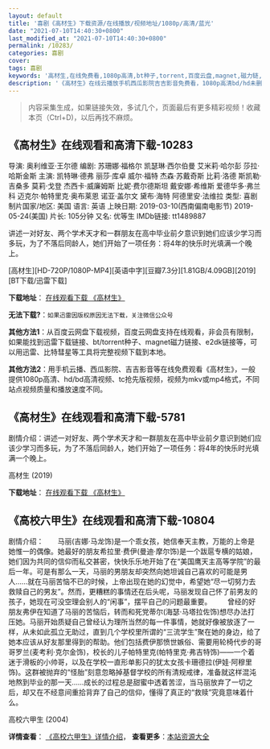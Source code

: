 ```yaml
---
layout: default
title: '喜剧《高材生》下载资源/在线播放/视频地址/1080p/高清/蓝光'
date: "2021-07-10T14:40:30+0800"
last_modified_at: "2021-07-10T14:40:30+0800"
permalink: /10283/
categories: 喜剧
cover:
tags: 喜剧
keywords: '高材生,在线免费看,1080p高清,bt种子,torrent,百度云盘,magnet,磁力链,迅雷下载资源'
description: '《高材生》在线云播放手机西瓜影院吉吉影音免费看，1080p高清bd/hd未删减完整版和tc抢先枪版，mkv/mp4格式，附带bt/torrent种子、magnet/磁力链、百度云盘、网盘资源迅雷下载链接'
---
```


>内容采集生成，如果链接失效，多试几个，页面最后有更多精彩视频！收藏本页（Ctrl+D)，以后再找不麻烦。


## 《高材生》在线观看和高清下载-10283

导演: 奥利维亚·王尔德 编剧: 苏珊娜·福格尔 凯瑟琳·西尔伯曼 艾米莉·哈尔彭 莎拉·哈斯金斯 主演: 凯特琳·德弗 丽莎·库卓 威尔·福特 杰森·苏戴奇斯 比莉·洛德 斯凯勒·吉桑多 莫莉·戈登 杰西卡·威廉姆斯 比妮·费尔德斯坦 戴安娜·希维斯 爱德华多·弗兰科 迈克尔·帕特里克·奥布莱恩 诺亚·盖尔文 黛布·海特 阿德里安·法维拉 类型: 喜剧 制片国家/地区: 美国 语言: 英语 上映日期: 2019-03-10(西南偏南电影节) 2019-05-24(美国) 片长: 105分钟 又名: 优等生 IMDb链接: tt1489887

讲述一对好友、两个学术天才和一群朋友在高中毕业前夕意识到她们应该少学习而多玩，为了不落后同龄人，她们开始了一项任务：将4年的快乐时光填满一个晚上。


[高材生][HD-720P/1080P-MP4][英语中字][豆瓣7.3分][1.81GB/4.09GB][2019][BT下载/迅雷下载]

**下载地址**： [在线观看下载 《高材生》](https://www.btdx8.com/torrent/gcs_2019.html) 


**无法下载?**：`如果迅雷因版权原因无法下载，关注微信公众号 `

**其他方法1**：从百度云网盘下载视频，百度云网盘支持在线观看，非会员有限制，如果能找到迅雷下载链接、bt/torrent种子、magnet磁力链接、e2dk链接等，可以用迅雷、比特彗星等工具将完整视频下载到本地。

**其他方法2**：用手机云播、西瓜影院、吉吉影音等在线免费观看《高材生》，一般提供1080p高清、hd/bd高清视频、tc抢先版视频，视频为mkv或mp4格式，不同站点视频质量和播放速度不同。


## 《高材生》在线观看和高清下载-5781

剧情介绍：讲述一对好友、两个学术天才和一群朋友在高中毕业前夕意识到她们应该少学习而多玩，为了不落后同龄人，她们开始了一项任务：将4年的快乐时光填满一个晚上。


高材生 (2019)

**下载地址**： [在线观看下载 《高材生》](https://www.btbtdy.me/btdy/dy15796.html) 


## 《高校六甲生》在线观看和高清下载-10804

剧情介绍：　　马丽(吉娜·马龙饰)是一个乖女孩，她信奉天主教，万能的上帝是她惟一的偶像。她最好的朋友希拉里·费伊(曼迪·摩尔饰)是一个跋扈专横的姑娘，她们因为共同的信仰而私交甚密，快快乐乐地开始了在“美国鹰天主高等学院”的最后一年。可是有那么一天，马丽的男朋友却突然向她坦诚自己喜欢的可能是男人……就在马丽苦恼不已的时候，上帝出现在她的幻觉中，希望她“尽一切努力去救赎自己的男友”。然而，更糟糕的事情还在后头呢，马丽发现自己怀了前男友的孩子，她现在可没空理会别人的“闲事”，摆平自己的问题最重要。 　　曾经的好朋友弗伊在知道了马丽的苦恼后，转而和死党蒂尔(海瑟·马塔拉佐饰)想尽办法打压她。马丽开始质疑自己曾经认为理所当然的每一件事情，她就好像被放逐了一样，从未如此孤立无助过，直到几个学校里所谓的“三流学生”聚在她的身边，给了她本应该从好友那里得到的帮助。他们包括费伊那愤世嫉俗、需要用轮椅代步的哥哥罗兰(麦考利·克尔金饰)，校长的儿子帕特里克(帕特里克·弗吉特饰)——一个着迷于滑板的小帅哥，以及在学校一直形单影只的犹太女孩卡珊德拉(伊娃·阿穆里饰)。这群被抛弃的“怪胎”刻意忽略掉基督学校的所有清规戒律，准备就这样混沌地熬到毕业的那一天……成长的过程总是甜蜜中透着苦涩，当马丽放弃了一切之后，却又在不经意间重拾背弃了自己的信仰，懂得了真正的“救赎”究竟意味着什么。


高校六甲生 (2004)

**详情查看**： [《高校六甲生》详情介绍](/movie/10804/)， **查看更多**：[本站资源大全](/movie/t/all/)

